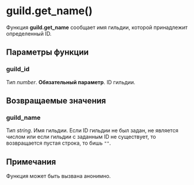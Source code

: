 # guild.get_name()
Функция **guild.get_name** сообщает имя гильдии, которой принадлежит определенный ID.

## Параметры функции
### guild_id
Тип *number*. **Обязательный параметр**. ID гильдии.

## Возвращаемые значения
### guild_name
Тип *string*. Имя гильдии. Если ID гильдии не был задан, не является числом или если гильдии с заданным ID не существует, то возвращается пустая строка, то бишь `""`.

## Примечания
Функция может быть вызвана анонимно.